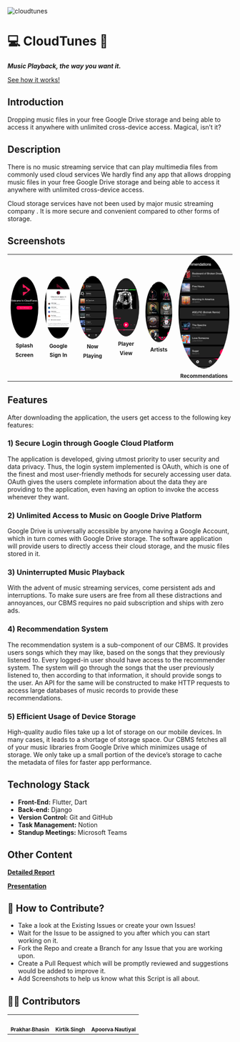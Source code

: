 ![cloudtunes](https://socialify.git.ci/prakharbhasin/CloudTunes/image?description=1&descriptionEditable=A%20Flutter-based%20project%20allowing%20for%20users%20to%20listen%20to%20music%20files%20stored%20in%20their%20Google%20Drive%20without%20downloading%20them%20locally.&font=Inter&language=1&pattern=Signal&theme=Dark)

# 💻 CloudTunes 🎵

_**Music Playback, the way you want it.**_

[See how it works!](https://github.com/kirtiksingh/CloudTunes/blob/master/Documentation/CloudTunes%20Demo%20Video.mp4)

## Introduction

Dropping music files in your free Google Drive storage and being able to
access it anywhere with unlimited cross-device access. Magical, isn’t it?

## Description

There is no music streaming service that can play
multimedia files from commonly used cloud services
We hardly find any app that allows dropping music files in
your free Google Drive storage and being able to access it
anywhere with unlimited cross-device access.

Cloud storage services have not been used by major music
streaming company . It is more secure and convenient
compared to other forms of storage.

## Screenshots
<table>
  <tr>
    <td align="center"><img src="https://github.com/kirtiksingh/CloudTunes/blob/master/Documentation/Screenshots/Screenshot_20210311-195401.jpg" width="140px;" alt="" style="border-radius:50%"/><br /><sub><b>Splash Screen</b></sub><br /></td>
    <td align="center"><img src="https://github.com/kirtiksingh/CloudTunes/blob/master/Documentation/Screenshots/Screenshot_20210311-195406.jpg" width="140px;" alt="" style="border-radius:50%"/><br /><sub><b>Google Sign In</b></sub><br /></td>
    <td align="center"><img src="https://github.com/kirtiksingh/CloudTunes/blob/master/Documentation/Screenshots/Screenshot_20210311-195441.jpg" width="140px;" alt="" style="border-radius:50%"/><br /><sub><b>Now Playing</b></sub><br /></td>
  <td align="center"><img src="https://github.com/kirtiksingh/CloudTunes/blob/master/Documentation/Screenshots/Screenshot_20210311-195723.jpg" width="140px;" alt="" style="border-radius:50%"/><br /><sub><b>Player View </b></sub><br /></td>
    <td align="center"><img src="https://github.com/kirtiksingh/CloudTunes/blob/master/Documentation/Screenshots/Screenshot_20210311-195505.jpg" width="140px;" alt="" style="border-radius:50%"/><br /><sub><b>Artists</b></sub><br /></td>
    <td align="center"><img src="https://github.com/kirtiksingh/CloudTunes/blob/master/Documentation/Screenshots/Screenshot_20210311-195457.jpg" width="140px;" alt="" style="border-radius:50%"/><br /><sub><b>Recommendations</b></sub><br /></td>
  </tr>
</table>

## Features

After downloading the application, the users get access to the following key features:

### 1) Secure Login through Google Cloud Platform

The application is developed, giving utmost priority to user security and data privacy.
Thus, the login system implemented is OAuth, which is one of the finest and most
user-friendly methods for securely accessing user data. OAuth gives the users
complete information about the data they are providing to the application, even having
an option to invoke the access whenever they want.

### 2) Unlimited Access to Music on Google Drive Platform

Google Drive is universally accessible by anyone having a Google Account, which in turn
comes with Google Drive storage. The software application will provide users to directly
access their cloud storage, and the music files stored in it.

### 3) Uninterrupted Music Playback

With the advent of music streaming services, come persistent ads and interruptions. To
make sure users are free from all these distractions and annoyances, our CBMS
requires no paid subscription and ships with zero ads.

### 4) Recommendation System

The recommendation system is a sub-component of our CBMS. It provides users songs
which they may like, based on the songs that they previously listened to. Every
logged-in user should have access to the recommender system. The system will go
through the songs that the user previously listened to, then according to that
information, it should provide songs to the user. An API for the same will be
constructed to make HTTP requests to access large databases of music records to
provide these recommendations.

### 5) Efficient Usage of Device Storage

High-quality audio files take up a lot of storage on our mobile devices. In many cases, it
leads to a shortage of storage space. Our CBMS fetches all of your music libraries from
Google Drive which minimizes usage of storage. We only take up a small portion of the
device’s storage to cache the metadata of files for faster app performance.

## Technology Stack

- **Front-End:** Flutter, Dart
- **Back-end:** Django
- **Version Control:** Git and GitHub
- **Task Management:** Notion
- **Standup Meetings:** Microsoft Teams

## Other Content

**[Detailed Report](https://github.com/prakharbhasin/CloudTunes/blob/master/Documentation/ProjectReport.pdf)**

**[Presentation](https://github.com/prakharbhasin/CloudTunes/blob/master/Documentation/Presentation.pdf)**

## 🤝 How to Contribute?

- Take a look at the Existing Issues or create your own Issues!
- Wait for the Issue to be assigned to you after which you can start working on it.
- Fork the Repo and create a Branch for any Issue that you are working upon.
- Create a Pull Request which will be promptly reviewed and suggestions would be added to improve it.
- Add Screenshots to help us know what this Script is all about.

## 👨‍💻 Contributors

<table>
  <tr>
    <td align="center"><a href="https://github.com/prakharbhasin"><img src="https://avatars.githubusercontent.com/u/61727284?v=4" width="100px;" alt="" style="border-radius:50%"/><br /><sub><b>Prakhar Bhasin</b></sub></a><br /></td>
    <td align="center"><a href="https://github.com/kirtiksingh"><img src="https://avatars.githubusercontent.com/u/42700919?v=4" width="100px;" alt="" style="border-radius:50%"/><br /><sub><b>Kirtik Singh</b></sub></a><br /></td> 
    <td align="center"><a href="https://github.com/appu15"><img src="" width="100px;" alt="" style="border-radius:50%"/><br /><sub><b>Apoorva Nautiyal</b></sub></a><br /></td>

  </tr>
</table>

